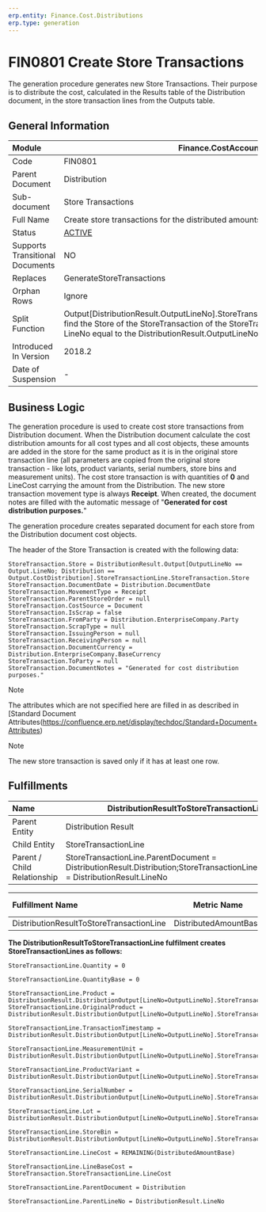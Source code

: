 ```yaml
---
erp.entity: Finance.Cost.Distributions
erp.type: generation
---
```


# FIN0801 Create Store Transactions

The generation procedure generates new Store Transactions.
Their purpose is to distribute the cost, calculated in the Results table of the Distribution document, in the store transaction lines from the Outputs table. 

## General Information

| Module                          | Finance.CostAccounting                                       |
| :------------------------------ | ------------------------------------------------------------ |
| Code                            | FIN0801                                                      |
| Parent Document                 | Distribution                                                 |
| Sub-document                    | Store Transactions                                           |
| Full Name                       | Create store transactions for the distributed amounts        |
| Status                          | [ACTIVE](https://olddocs.erp.net/tech/generation-procedures-lifetime-stages-215777330.html) |
| Supports Transitional Documents | NO                                                           |
| Replaces                        | GenerateStoreTransactions                                    |
| Orphan Rows                     | Ignore                                                       |
| Split Function                  | Output[DistributionResult.OutputLineNo].StoreTransactionLine.StoreTransaction.Store* find the Store of the StoreTransaction of the StoreTransactionLine of the Output with LineNo equal to the DistributionResult.OutputLineNo |
| Introduced In Version           | 2018.2                                                              |
| Date of Suspension              | -                                                            |

## Business Logic

The generation procedure is used to create cost store transactions from Distribution document. 
When the Distribution document calculate the cost distribution amounts for all cost types and all cost objects, these amounts are added in the store for the same product as it is in the original store transaction line (all parameters are copied from the original store transaction - like lots, product variants, serial numbers, store bins and measurement units).
The cost store transaction is with quantities of **0** and LineCost carrying the amount from the Distribution.
The new store transaction movement type is always **Receipt**.
When created, the document notes are filled with the automatic message of "**Generated for cost distribution purposes.**"

The generation procedure creates separated document for each store from the Distribution document cost objects. 

The header of the Store Transaction is created with the following data:

```
StoreTransaction.Store = DistributionResult.Output[OutputLineNo == Output.LineNo; Distribution == Output.CostDistribution].StoreTransactionLine.StoreTransaction.Store
StoreTransaction.DocumentDate = Distribution.DocumentDate
StoreTransaction.MovementType = Receipt 
StoreTransaction.ParentStoreOrder = null 
StoreTransaction.CostSource = Document
StoreTransaction.IsScrap = false
StoreTransaction.FromParty = Distribution.EnterpriseCompany.Party
StoreTransaction.ScrapType = null
StoreTransaction.IssuingPerson = null
StoreTransaction.ReceivingPerson = null
StoreTransaction.DocumentCurrency = Distribution.EnterpriseCompany.BaseCurrency
StoreTransaction.ToParty = null
StoreTransaction.DocumentNotes = "Generated for cost distribution purposes."
```
> [!Note] 
> The attributes which are not specified here are filled in as described in [Standard Document Attributes(https://confluence.erp.net/display/techdoc/Standard+Document+Attributes)

> [!Note] 
> The new store transaction is saved only if it has at least one row.

## Fulfillments

| Name                        | DistributionResultToStoreTransactionLine                     |
| :-------------------------- | ------------------------------------------------------------ |
| Parent Entity               | Distribution Result                                          |
| Child Entity                | StoreTransactionLine                                         |
| Parent / Child Relationship | StoreTransactionLine.ParentDocument = DistributionResult.Distribution;StoreTransactionLine.ParentLineNo = DistributionResult.LineNo |



| Fulfillment Name                         |      Metric Name      |              Measurement Unit               | Parent Value                             | Child Value                   | New Record |
| :--------------------------------------- | :-------------------: | :-----------------------------------------: | :--------------------------------------- | :---------------------------- | :--------- |
| DistributionResultToStoreTransactionLine | DistributedAmountBase | Distribution.EnterpriseCompany.BaseCurrency | DistributionResult.DistributedAmountBase | StoreTransactionLine.LineCost | YES        |

**The DistributionResultToStoreTransactionLine fulfilment creates StoreTransactionLines as follows:**

```
StoreTransactionLine.Quantity = 0

StoreTransactionLine.QuantityBase = 0

StoreTransactionLine.Product = DistributionResult.DistributionOutput[LineNo=OutputLineNo].StoreTransactionLine.Product
StoreTransactionLine.OriginalProduct = DistributionResult.DistributionOutput[LineNo=OutputLineNo].StoreTransactionLine.Product

StoreTransactionLine.TransactionTimestamp = DistributionResult.DistributionOutput[LineNo=OutputLineNo].StoreTransactionLine.TransactionTimestamp

StoreTransactionLine.MeasurementUnit = DistributionResult.DistributionOutput[LineNo=OutputLineNo].StoreTransactionLine.MeasurementUnit

StoreTransactionLine.ProductVariant = DistributionResult.DistributionOutput[LineNo=OutputLineNo].StoreTransactionLine.ProductVariant

StoreTransactionLine.SerialNumber = DistributionResult.DistributionOutput[LineNo=OutputLineNo].StoreTransactionLine.SerialNumber

StoreTransactionLine.Lot = DistributionResult.DistributionOutput[LineNo=OutputLineNo].StoreTransactionLine.Lot

StoreTransactionLine.StoreBin = DistributionResult.DistributionOutput[LineNo=OutputLineNo].StoreTransactionLine.StoreBin

StoreTransactionLine.LineCost = REMAINING(DistributedAmountBase)

StoreTransactionLine.LineBaseCost = StoreTransaction.StoreTransactionLine.LineCost

StoreTransactionLine.ParentDocument = Distribution

StoreTransactionLine.ParentLineNo = DistributionResult.LineNo
```
